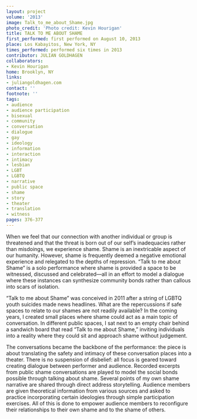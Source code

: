 ```yaml
---
layout: project
volume: '2013'
image: Talk_to_me_about_Shame.jpg
photo_credit: 'Photo credit: Kevin Hourigan'
title: TALK TO ME ABOUT SHAME
first_performed: first performed on August 10, 2013
place: Los Kabayitos, New York, NY
times_performed: performed six times in 2013
contributor: JULIAN GOLDHAGEN
collaborators:
- Kevin Hourigan
home: Brooklyn, NY
links:
- juliangoldhagen.com
contact: ''
footnote: ''
tags:
- audience
- audience participation
- bisexual
- community
- conversation
- dialogue
- gay
- ideology
- information
- interaction
- intimacy
- lesbian
- LGBT
- LGBTQ
- narrative
- public space
- shame
- story
- theater
- translation
- witness
pages: 376-377
---
```


When we feel that our connection with another individual or group is threatened and that the threat is born out of our self’s inadequacies rather than misdoings, we experience shame. Shame is an inextricable aspect of our humanity. However, shame is frequently deemed a negative emotional experience and relegated to the depths of repression. “Talk to me about Shame” is a solo performance where shame is provided a space to be witnessed, discussed and celebrated—all in an effort to model a dialogue where these instances can synthesize community bonds rather than callous into scars of isolation.

“Talk to me about Shame” was conceived in 2011 after a string of LGBTQ youth suicides made news headlines. What are the repercussions if safe spaces to relate to our shames are not readily available? In the coming years, I created small places where shame could act as a main topic of conversation. In different public spaces, I sat next to an empty chair behind a sandwich board that read “Talk to me about Shame,” inviting individuals into a reality where they could sit and approach shame without judgement.

The conversations became the backbone of the performance: the piece is about translating the safety and intimacy of these conversation places into a theater. There is no suspension of disbelief: all focus is geared toward creating dialogue between performer and audience. Recorded excerpts from public shame conversations are played to model the social bonds possible through talking about shame. Several points of my own shame narrative are shared through direct address storytelling. Audience members are given theoretical information from various sources and asked to practice incorporating certain ideologies through simple participation exercises. All of this is done to empower audience members to reconfigure their relationships to their own shame and to the shame of others.
